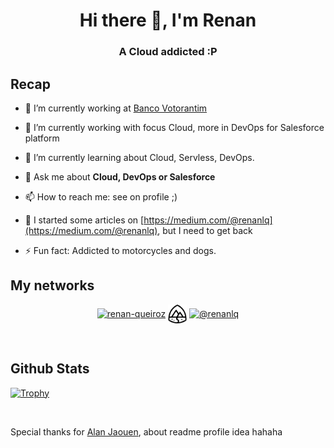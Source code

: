 <h1 align="center">Hi there 👋, I'm Renan</h1>
<h3 align="center">A Cloud addicted :P</h3>

## Recap

- 🏢 I’m currently working at [Banco Votorantim](https://www.bv.com.br/)  
  
- 🔭 I’m currently working with focus Cloud, more in DevOps for Salesforce platform  
  
- 🌱 I’m currently learning about Cloud, Servless, DevOps.  
    
- 💬 Ask me about **Cloud, DevOps or Salesforce**  
  
- 📫 How to reach me: see on profile ;)  
  
- 📝 I started some articles on [https://medium.com/@renanlq](https://medium.com/@renanlq), but I need to get back   
  
- ⚡ Fun fact: Addicted to motorcycles and dogs.  

## My networks

<p align="center">
  <a href="https://linkedin.com/in/renanlq" target="blank"><img align="center" src="https://cdn.jsdelivr.net/npm/simple-icons@3.0.1/icons/linkedin.svg" alt="renan-queiroz" height="30" width="30" /></a>
  <a href="https://trailblazer.me/id?uid=renanlq" target="blank"><img align="center" src="https://github.com/alanJaouen/alanJaouen/blob/master/img/trailhead.svg" alt="renanlq" height="30" width="30" /></a>
  <a href="https://medium.com/@renanlq" target="blank"><img align="center" src="https://cdn.jsdelivr.net/npm/simple-icons@3.0.1/icons/medium.svg" alt="@renanlq" height="30" width="30" /></a>
</p>
</br>

## Github Stats

[![Trophy](https://github-profile-trophy.vercel.app/?username=renanlq&theme=monokai&column=4&&no-frame=true)](https://github.com/ryo-ma/github-profile-trophy)
  
</br> 

  
Special thanks for [Alan Jaouen](https://github.com/alanJaouen), about readme profile idea hahaha  
   

